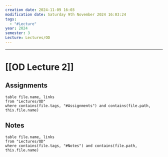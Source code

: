 ```yaml
---
creation date: 2024-11-09 16:03
modification date: Saturday 9th November 2024 16:03:24
tags:
  - "#Lecture"
year: 2024
semester: 3
Lecture: Lectures/OD
---
```

---
# [[OD Lecture 2]]


## Assignments

 ```dataview
table file.name, links
from "Lectures/OD"
where contains(file.tags, "#Assignments") and contains(file.path, this.file.name)
```



## Notes


 ```dataview
table file.name, links
from "Lectures/OD"
where contains(file.tags, "#Notes") and contains(file.path, this.file.name)
```


